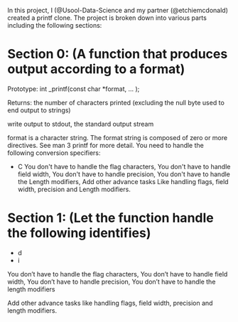 In this project, I (@Usool-Data-Science and my partner (@etchiemcdonald) created a printf clone. The project is broken down into various parts including the following sections:

Section 0: (A function that produces output according to a format)
==================================================================
Prototype: int _printf(const char *format, ... );

Returns: the number of characters printed (excluding the null byte used to end output to strings)

write output to stdout, the standard output stream

format is a character string. The format string is composed of zero or more directives. See man 3 printf for more detail. You need to handle the following conversion specifiers:
- C
You don't have to handle the flag characters, You don't have to handle field width, You don't have to handle precision, You don't have to handle the Length modifiers, Add other advance tasks Like handling flags, field width, precision and Length modifiers.

Section 1: (Let the function handle the following identifies)
=============================================================
- d
- i

You don’t have to handle the flag characters, You don’t have to handle field width, You don’t have to handle precision, You don’t have to handle the length modifiers

Add other advance tasks like handling flags, field width, precision and length modifiers.
